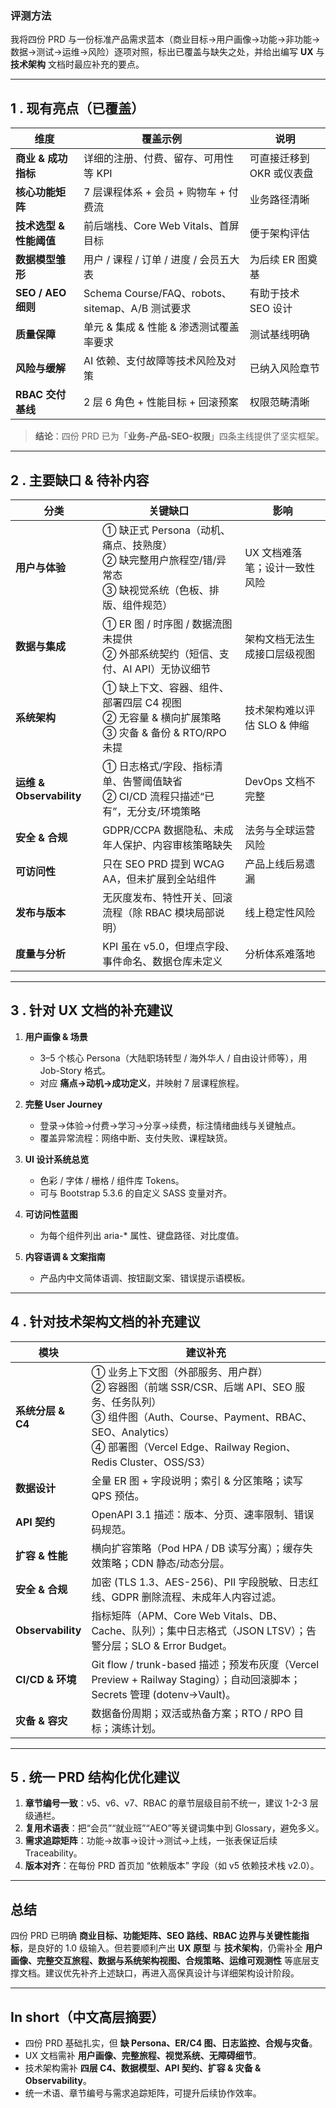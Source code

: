 ### 评测方法

我将四份 PRD 与一份标准产品需求蓝本（商业目标→用户画像→功能→非功能→数据→测试→运维→风险）逐项对照，标出已覆盖与缺失之处，并给出编写 **UX** 与 **技术架构** 文档时最应补充的要点。

---

## 1 . 现有亮点（已覆盖）

| 维度               | 覆盖示例                                      | 说明              |
| ---------------- | ----------------------------------------- | --------------- |
| **商业 & 成功指标**    | 详细的注册、付费、留存、可用性等 KPI                      | 可直接迁移到 OKR 或仪表盘 |
| **核心功能矩阵**       | 7 层课程体系 + 会员 + 购物车 + 付费流                  | 业务路径清晰          |
| **技术选型 & 性能阈值**  | 前后端栈、Core Web Vitals、首屏目标                 | 便于架构评估          |
| **数据模型雏形**       | 用户 / 课程 / 订单 / 进度 / 会员五大表                 | 为后续 ER 图奠基      |
| **SEO / AEO 细则** | Schema Course/FAQ、robots、sitemap、A/B 测试要求 | 有助于技术 SEO 设计    |
| **质量保障**         | 单元 & 集成 & 性能 & 渗透测试覆盖率要求                  | 测试基线明确          |
| **风险与缓解**        | AI 依赖、支付故障等技术风险及对策                        | 已纳入风险章节         |
| **RBAC 交付基线**    | 2 层 6 角色 + 性能目标 + 回滚预案                    | 权限范畴清晰          |

> **结论**：四份 PRD 已为「**业务-产品-SEO-权限**」四条主线提供了坚实框架。

---

## 2 . 主要缺口 & 待补内容

| 分类                     | 关键缺口                                                                | 影响                |
| ---------------------- | ------------------------------------------------------------------- | ----------------- |
| **用户与体验**              | ① 缺正式 Persona（动机、痛点、技熟度）<br>② 缺完整用户旅程空/错/异常态<br>③ 缺视觉系统（色板、排版、组件规范） | UX 文档难落笔；设计一致性风险  |
| **数据与集成**              | ① ER 图 / 时序图 / 数据流图未提供<br>② 外部系统契约（短信、支付、AI API）无协议细节               | 架构文档无法生成接口层级视图    |
| **系统架构**               | ① 缺上下文、容器、组件、部署四层 C4 视图<br>② 无容量 & 横向扩展策略<br>③ 灾备 & 备份 & RTO/RPO 未提 | 技术架构难以评估 SLO & 伸缩 |
| **运维 & Observability** | ① 日志格式/字段、指标清单、告警阈值缺省<br>② CI/CD 流程只描述“已有”，无分支/环境策略                 | DevOps 文档不完整      |
| **安全 & 合规**            | GDPR/CCPA 数据隐私、未成年人保护、内容审核策略缺失                                      | 法务与全球运营风险         |
| **可访问性**               | 只在 SEO PRD 提到 WCAG AA，但未扩展到全站组件                                     | 产品上线后易遗漏          |
| **发布与版本**              | 无灰度发布、特性开关、回滚流程（除 RBAC 模块局部说明）                                      | 线上稳定性风险           |
| **度量与分析**              | KPI 虽在 v5.0，但埋点字段、事件命名、数据仓库未定义                                      | 分析体系难落地           |

---

## 3 . 针对 UX 文档的补充建议

1. **用户画像 & 场景**

   * 3–5 个核心 Persona（大陆职场转型 / 海外华人 / 自由设计师等），用 Job-Story 格式。
   * 对应 **痛点→动机→成功定义**，并映射 7 层课程旅程。

2. **完整 User Journey**

   * 登录->体验->付费->学习->分享->续费，标注情绪曲线与关键触点。
   * 覆盖异常流程：网络中断、支付失败、课程缺货。

3. **UI 设计系统总览**

   * 色彩 / 字体 / 栅格 / 组件库 Tokens。
   * 可与 Bootstrap 5.3.6 的自定义 SASS 变量对齐。

4. **可访问性蓝图**

   * 为每个组件列出 aria-\* 属性、键盘路径、对比度值。

5. **内容语调 & 文案指南**

   * 产品内中文简体语调、按钮副文案、错误提示语模板。

---

## 4 . 针对技术架构文档的补充建议

| 模块                | 建议补充                                                                                                                                                                  |
| ----------------- | --------------------------------------------------------------------------------------------------------------------------------------------------------------------- |
| **系统分层 & C4**     | ① 业务上下文图（外部服务、用户群）<br>② 容器图（前端 SSR/CSR、后端 API、SEO 服务、任务队列）<br>③ 组件图（Auth、Course、Payment、RBAC、SEO、Analytics）<br>④ 部署图（Vercel Edge、Railway Region、Redis Cluster、OSS/S3） |
| **数据设计**          | 全量 ER 图 + 字段说明；索引 & 分区策略；读写 QPS 预估。                                                                                                                                   |
| **API 契约**        | OpenAPI 3.1 描述：版本、分页、速率限制、错误码规范。                                                                                                                                      |
| **扩容 & 性能**       | 横向扩容策略（Pod HPA / DB 读写分离）；缓存失效策略；CDN 静态/动态分层。                                                                                                                         |
| **安全 & 合规**       | 加密 (TLS 1.3、AES-256)、PII 字段脱敏、日志红线、GDPR 删除流程、未成年人内容过滤。                                                                                                                |
| **Observability** | 指标矩阵（APM、Core Web Vitals、DB、Cache、队列）；集中日志格式（JSON LTSV）；告警分层；SLO & Error Budget。                                                                                      |
| **CI/CD & 环境**    | Git flow / trunk-based 描述；预发布灰度（Vercel Preview + Railway Staging）；自动回滚脚本；Secrets 管理 (dotenv→Vault)。                                                                   |
| **灾备 & 容灾**       | 数据备份周期；双活或热备方案；RTO / RPO 目标；演练计划。                                                                                                                                     |

---

## 5 . 统一 PRD 结构化优化建议

1. **章节编号一致**：v5、v6、v7、RBAC 的章节层级目前不统一，建议 1-2-3 层级通栏。
2. **复用术语表**：把“会员”“就业班”“AEO”等关键词集中到 Glossary，避免多义。
3. **需求追踪矩阵**：功能->故事->设计->测试->上线，一张表保证后续 Traceability。
4. **版本对齐**：在每份 PRD 首页加 “依赖版本” 字段（如 v5 依赖技术栈 v2.0）。

---

## 总结

四份 PRD 已明确 **商业目标、功能矩阵、SEO 路线、RBAC 边界与关键性能指标**，是良好的 1.0 级输入。但若要顺利产出 **UX 原型** 与 **技术架构**，仍需补全 **用户画像、完整交互旅程、数据与系统架构视图、合规策略、运维可观测性** 等底层支撑文档。建议优先补齐上述缺口，再进入高保真设计与详细架构设计阶段。

---

## In short（中文高层摘要）

* 四份 PRD 基础扎实，但 **缺 Persona、ER/C4 图、日志监控、合规与灾备**。
* UX 文档需补 **用户画像、完整旅程、视觉系统、无障碍细节**。
* 技术架构需补 **四层 C4、数据模型、API 契约、扩容 & 灾备 & Observability**。
* 统一术语、章节编号与需求追踪矩阵，可提升后续协作效率。
